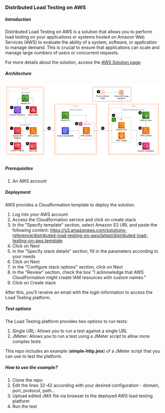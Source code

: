 ### Distributed Load Testing on AWS

##### Introduction

Distributed Load Testing on AWS is a solution that allows you to perform load testing on your applications or systems hosted on Amazon Web Services (AWS) to evaluate the ability of a system, software, or application to manage demand. This is crucial to ensure that applications can scale and manage large numbers of users or concurrent requests.

For more details about the solution, access the [AWS Solution page](https://aws.amazon.com/solutions/distributed-load-testing-on-aws/).

##### Architecture

![Architecture](architecture.png)


##### Prerequisites

1. An AWS account

##### Deployment

AWS provides a Cloudformation template to deploy the solution.

1. Log into your AWS account
2. Access the Cloudformation service and click on create stack
3. In the "Specify template" section, select Amazon S3 URL and paste the following content: https://s3.amazonaws.com/solutions-reference/distributed-load-testing-on-aws/latest/distributed-load-testing-on-aws.template
4. Click on Next
5. In the "Specify stack details" section, fill in the parameters according to your needs
6. Click on Next
7. In the "Configure stack options" section, click on Next
8. In the "Review" section, check the box "I acknowledge that AWS CloudFormation might create IAM resources with custom names."
9. Click on Create stack

After this, you'll receive an email with the login information to access the Load Testing platform.

##### Test options

The Load Testing platform provides two options to run tests:

1. Single URL: Allows you to run a test against a single URL
2. JMeter: Allows you to run a test using a JMeter script to allow more complex tests

This repo includes an example (**simple-http.jmx**) of a JMeter script that you can use to test the platform.

##### How to use the example?

1. Clone the repo
2. Edit the lines 32-42 according with your desired configuration - domain, port, protocol, path...
3. Upload edited JMX file via browser to the deployed AWS load testing platform
4. Run the test